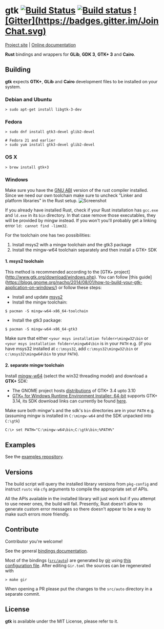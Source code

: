 # gtk [![Build Status](https://travis-ci.org/gtk-rs/gtk.png?branch=master)](https://travis-ci.org/gtk-rs/gtk) [![Build status](https://ci.appveyor.com/api/projects/status/5mot32ipr12iocw0?svg=true)](https://ci.appveyor.com/project/GuillaumeGomez/gtk) [![Gitter](https://badges.gitter.im/Join Chat.svg)](https://gitter.im/gtk-rs/gtk)

[Project site](http://gtk-rs.org/) | [Online documentation](http://gtk-rs.org/docs/gtk/)

__Rust__ bindings and wrappers for __GLib__, __GDK 3__, __GTK+ 3__  and __Cairo__.

## Building

__gtk__ expects __GTK+__, __GLib__ and __Cairo__ development files to be installed on your system.

### Debian and Ubuntu

```Shell
> sudo apt-get install libgtk-3-dev
```

### Fedora

```Shell
> sudo dnf install gtk3-devel glib2-devel

# Fedora 21 and earlier
> sudo yum install gtk3-devel glib2-devel
```

### OS X

```Shell
> brew install gtk+3
```

### Windows

Make sure you have the [GNU
ABI](https://www.rust-lang.org/downloads.html#win-foot) version of the rust
compiler installed. Since we need our own toolchain make sure to uncheck
"Linker and platform libraries" in the Rust setup.
![Screenshot](resources/rust_setup.png)

If you already have installed Rust, check if your Rust installation has
`gcc.exe` and `ld.exe` in its `bin` directory. In that case remove those
executables, they will be provided by mingw instead. If you won't you'll
probably get a linking error `ld: cannot find -limm32`.

For the toolchain one has two possibilities:
 1. Install msys2 with a mingw toolchain and the gtk3 package
 2. Install the mingw-w64 toolchain separately and then install a GTK+ SDK

#### 1. msys2 toolchain

This method is recommended according to the [GTK+ project]
(http://www.gtk.org/download/windows.php). You can follow [this guide]
(https://blogs.gnome.org/nacho/2014/08/01/how-to-build-your-gtk-application-on-windows/)
or follow these steps:

 - Install and update [msys2](https://msys2.github.io/)
 - Install the mingw toolchain:

 ```Shell
 $ pacman -S mingw-w64-x86_64-toolchain
 ```

 - Install the gtk3 package:

 ```Shell
 $ pacman -S mingw-w64-x86_64-gtk3
 ```
 
Make sure that either `<your msys installation folder>\mingw32\bin` or `<your msys installation folder>\mingw64\bin` is in your `PATH` e.g. (if you have msys32 installed at `c:\msys32`, add `c:\msys32\mingw32\bin` or `c:\msys32\mingw64\bin` to your `PATH`).

#### 2. separate mingw toolchain

Install [mingw-w64](http://mingw-w64.yaxm.org/) (select the win32 threading model) and download a __GTK+__ SDK:
 * The GNOME project hosts [distributions](http://win32builder.gnome.org/) of GTK+ 3.4 upto 3.10
 * [GTK+ for Windows Runtime Environment Installer: 64-bit](https://github.com/tschoonj/GTK-for-Windows-Runtime-Environment-Installer) supports GTK+ 3.14, its SDK download links can currently be found [here](http://lvserver.ugent.be/gtk-win64/sdk/).

Make sure both mingw's and the sdk's `bin` directories are in your `PATH` e.g. (assuming mingw is installed in `C:\mingw-w64` and the SDK unpacked into `C:\gtk`)

```
C:\> set PATH="C:\mingw-w64\bin;C:\gtk\bin;%PATH%"
```

## Examples

See the [examples repository](https://github.com/gtk-rs/examples).

## Versions

The build script will query the installed library versions from `pkg-config`
and instruct `rustc` via `cfg` arguments to compile the appropriate set of APIs.

All the APIs available in the installed library will just work but if you
attempt to use newer ones, the build will fail. Presently, Rust doesn't allow
to generate custom error messages so there doesn't appear to be a way to make
such errors more friendly.

## Contribute

Contributor you're welcome!

See the general [bindings documentation](https://github.com/gtk-rs/glib/blob/master/src/lib.rs#L5).

Most of the bindings ([`src/auto`](src/auto)) are generated by [gir](https://github.com/gtk-rs/gir) using [this configuration file](Gir.toml). After editing `Gir.toml` the sources can be regenerated with

```shell
> make gir
```

When opening a PR please put the changes to the `src/auto` directory in a separate commit.

## License

__gtk__ is available under the MIT License, please refer to it.
